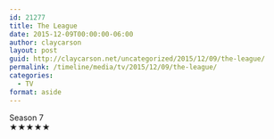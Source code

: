 ```yaml
---
id: 21277
title: The League
date: 2015-12-09T00:00:00-06:00
author: claycarson
layout: post
guid: http://claycarson.net/uncategorized/2015/12/09/the-league/
permalink: /timeline/media/tv/2015/12/09/the-league/
categories:
  - TV
format: aside
---
```

<div class="media-details">Season 7</div>

<div class="media-creator"></div>

<div class="media-rating">★★★★★</div>